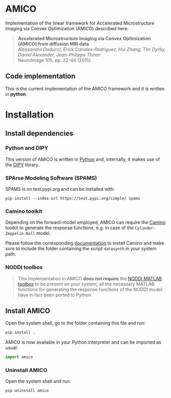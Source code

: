 # AMICO

Implementation of the linear framework for Accelerated Microstructure Imaging via Convex Optimization (AMICO) described here:

> **Accelerated Microstructure Imaging via Convex Optimization (AMICO) from diffusion MRI data**  
> *Alessandro Daducci, Erick Canales-Rodriguez, Hui Zhang, Tim Dyrby, Daniel Alexander, Jean-Philippe Thiran*  
> NeuroImage 105, pp. 32-44 (2015)

## Code implementation

This is the current implementation of the AMICO framework and it is written in **python**.

# Installation

## Install dependencies

### Python and DIPY

This version of AMICO is written in [Python](https://www.python.org/) and, internally, it makes use of the [DIPY](http://dipy.org) library.

### SPArse Modeling Software (SPAMS)

SPAMS is on test.pypi.org and can be installed with:

```
pip install --index-url https://test.pypi.org/simple/ spams
```

### Camino toolkit

Depending on the forward-model employed, AMICO can require the [Camino](http://camino.org.uk) toolkit to generate the response functions, e.g. in case of the `Cylinder-Zeppelin-Ball` model.

Please follow the corresponding [documentation](http://cmic.cs.ucl.ac.uk/camino//index.php?n=Main.Installation) to install Camino and make sure to include the folder containing the script `datasynth` in your system path.

### NODDI toolbox

> This implementation in AMICO **does not require** the [NODDI MATLAB toolbox](http://mig.cs.ucl.ac.uk/index.php?n=Download.NODDI) to be present on your system; all the necessary MATLAB functions for generating the response functions of the NODDI model have in fact been ported to Python.


## Install AMICO

Open the system shell, go to the folder containing this file and run:

```bash
pip install .
```

AMICO is now available in your Python interpreter and can be imported as usual:

```python
import amico
```

### Uninstall AMICO

Open the system shell and run:

```bash
pip uninstall amico
```
